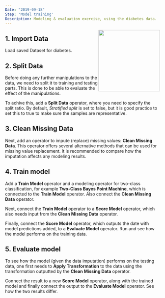 ```yaml
---
Date: "2019-09-18"
Step: 'Model training'
Description: Modeling & evaluation exercise, using the diabetes data.
---
```


<img src="https://msdnshared.blob.core.windows.net/media/2016/08/azml.png" width="200" style="float:right"/>

## 1. Import Data
Load saved Dataset for diabetes.

## 2. Split Data

<p>Before doing any further manipulations to the data, we need
to split it to training and testing parts. This is done to be able
to evaluate the effect of the manipulations.</p>

<p>To achive this, add a <b>Split Data</b> operator, where you need to specify the split ratio. By default, <i>Stratified split</i> is set to false, but it is good practice to set this to true to make sure the 
samples are representative.</p>

## 3. Clean Missing Data

<p>Next, add an operator to impute (replace) missing values: 
<b>Clean Missing Data</b>. This operator offers several 
alternative methods that can be used for missing value replacement.
It is recommended to compare how the imputation affects any modeling 
results.</p>

## 4. Train model

<p> Add a <b>Train Model</b> operator and a modeling operator
for two-class classification, for example
<b>Two-Class Bayes Point Machine</b>, which is connected to the
<b>Train Model</b> operator. Also connect the <b>Clean Missing Data</b>
operator. </p>

<p> Next, connect the <b>Train Model</b> operator to a 
<b>Score Model</b> operator, which also needs input from the
<b>Clean Missing Data</b> operator. </p>

<p>Finally, connect the <b>Score Model</b> operator, which outputs
the date with model predictions added, to a <b>Evaluate Model</b>
operator. Run and see how the model performs on the training data.</p>

## 5. Evaluate model
<p>To see how the model (given the data imputation) performs on the 
testing data, one first needs to <b>Apply Transformation</b> to the data
using the transformation outputted by the <b>Clean Missing Data</b> 
operator.</p>

<p>Connect the result to a new <b>Score Model</b> operator, along 
with the trained model and finally connect the output to the
<b>Evaluate Model</b> operator. See how the two results differ.</p>